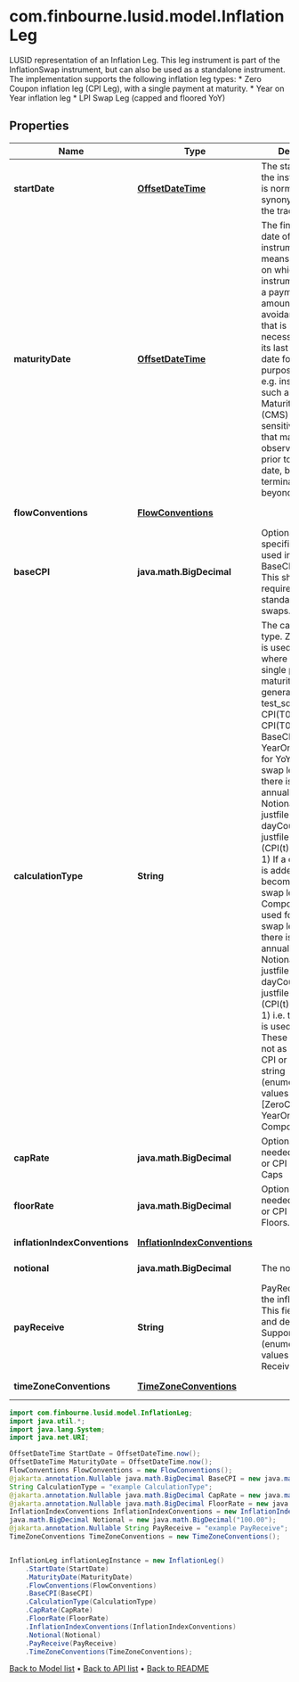# com.finbourne.lusid.model.InflationLeg
LUSID representation of an Inflation Leg.  This leg instrument is part of the InflationSwap instrument, but can also be used as a standalone instrument.  The implementation supports the following inflation leg types:  * Zero Coupon inflation leg (CPI Leg), with a single payment at maturity.  * Year on Year inflation leg  * LPI Swap Leg (capped and floored YoY)

## Properties

Name | Type | Description | Notes
------------ | ------------- | ------------- | -------------
**startDate** | [**OffsetDateTime**](OffsetDateTime.md) | The start date of the instrument. This is normally synonymous with the trade-date. | [default to OffsetDateTime]
**maturityDate** | [**OffsetDateTime**](OffsetDateTime.md) | The final maturity date of the instrument. This means the last date on which the instruments makes a payment of any amount.  For the avoidance of doubt, that is not necessarily prior to its last sensitivity date for the purposes of risk; e.g. instruments such as  Constant Maturity Swaps (CMS) often have sensitivities to rates that may well be observed or set prior to the maturity date, but refer to a termination date beyond it. | [default to OffsetDateTime]
**flowConventions** | [**FlowConventions**](FlowConventions.md) |  | [default to FlowConventions]
**baseCPI** | **java.math.BigDecimal** | Optional BaseCPI, if specified it will be used in place of BaseCPI(StartDate).  This should not be required for standard inflation swaps. | [optional] [default to java.math.BigDecimal]
**calculationType** | **String** | The calculation type.  ZeroCoupon is used for CPILegs where there is a single payment at maturity of  Notional generate justfile test_sdk (CPI(T) / CPI(T0) - 1)  where CPI(T0) is the BaseCPI of this leg  YearOnYear is used for YoY and LPI swap legs where there is a series of annual payments  Notional generate justfile test_sdk dayCount generate justfile test_sdk (CPI(t) / CPI(t-1) - 1)  If a cap and floor is added to this it becomes an LPI swap leg.  Compounded is used for inflation swap legs where there is a series of annual payments  Notional generate justfile test_sdk dayCount generate justfile test_sdk (CPI(t) / CPI(T0) - 1)  i.e. the BaseCPI is used every year. These swaps are not as common as CPI or    Supported string (enumeration) values are: [ZeroCoupon, YearOnYear, Compounded]. | [default to String]
**capRate** | **java.math.BigDecimal** | Optional cap, needed for LPI Legs or CPI Legs with Caps | [optional] [default to java.math.BigDecimal]
**floorRate** | **java.math.BigDecimal** | Optional floor, needed for LPI Legs or CPI Legs with Floors. | [optional] [default to java.math.BigDecimal]
**inflationIndexConventions** | [**InflationIndexConventions**](InflationIndexConventions.md) |  | [default to InflationIndexConventions]
**notional** | **java.math.BigDecimal** | The notional | [default to java.math.BigDecimal]
**payReceive** | **String** | PayReceive flag for the inflation leg.  This field is optional and defaults to Pay.    Supported string (enumeration) values are: [Pay, Receive]. | [optional] [default to String]
**timeZoneConventions** | [**TimeZoneConventions**](TimeZoneConventions.md) |  | [optional] [default to TimeZoneConventions]

```java
import com.finbourne.lusid.model.InflationLeg;
import java.util.*;
import java.lang.System;
import java.net.URI;

OffsetDateTime StartDate = OffsetDateTime.now();
OffsetDateTime MaturityDate = OffsetDateTime.now();
FlowConventions FlowConventions = new FlowConventions();
@jakarta.annotation.Nullable java.math.BigDecimal BaseCPI = new java.math.BigDecimal("100.00");
String CalculationType = "example CalculationType";
@jakarta.annotation.Nullable java.math.BigDecimal CapRate = new java.math.BigDecimal("100.00");
@jakarta.annotation.Nullable java.math.BigDecimal FloorRate = new java.math.BigDecimal("100.00");
InflationIndexConventions InflationIndexConventions = new InflationIndexConventions();
java.math.BigDecimal Notional = new java.math.BigDecimal("100.00");
@jakarta.annotation.Nullable String PayReceive = "example PayReceive";
TimeZoneConventions TimeZoneConventions = new TimeZoneConventions();


InflationLeg inflationLegInstance = new InflationLeg()
    .StartDate(StartDate)
    .MaturityDate(MaturityDate)
    .FlowConventions(FlowConventions)
    .BaseCPI(BaseCPI)
    .CalculationType(CalculationType)
    .CapRate(CapRate)
    .FloorRate(FloorRate)
    .InflationIndexConventions(InflationIndexConventions)
    .Notional(Notional)
    .PayReceive(PayReceive)
    .TimeZoneConventions(TimeZoneConventions);
```


[Back to Model list](../README.md#documentation-for-models) &#8226; [Back to API list](../README.md#documentation-for-api-endpoints) &#8226; [Back to README](../README.md)

